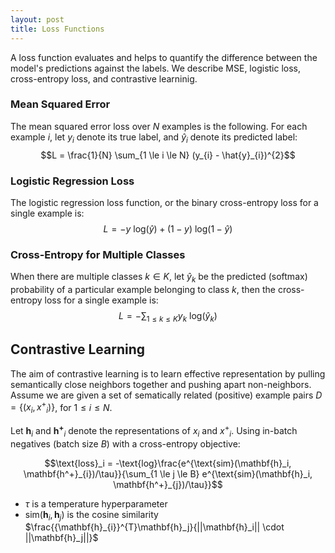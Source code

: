 ```yaml
---
layout: post
title: Loss Functions
---
```


A loss function evaluates and helps to quantify the difference between the model's predictions against the labels. We describe MSE, logistic loss, cross-entropy loss, and contrastive learninig.

### Mean Squared Error
The mean squared error loss over $N$ examples is the following. For each example $i$, let $y_i$ denote its true label, and $\hat{y}_{i}$ denote its predicted label:
$$L = \frac{1}{N} \sum_{1 \le i \le N} (y_{i} - \hat{y}_{i})^{2}$$

### Logistic Regression Loss
The logistic regression loss function, or the binary cross-entropy loss for a single example is:
$$L = - y \text{ log}(\hat{y}) + (1 - y) \text{ log}(1 - \hat{y})$$

### Cross-Entropy for Multiple Classes
When there are multiple classes $k \in K$, let $\hat{y}_{k}$ be the predicted (softmax) probability of a particular example belonging to class $k$, then the cross-entropy loss for a single example is:
$$L = - \sum_{1 \le k \le K} y_{k} \text{ log}(\hat{y}_{k})$$

## Contrastive Learning

The aim of contrastive learning is to learn effective representation by pulling semantically close neighbors together and pushing apart non-neighbors. Assume we are given a set of sematically related (positive) example pairs $D = \{(x_i, {x^+}_{i})\}$, for $1 \le i \le N$. 

Let $\mathbf{h}_i$ and $\mathbf{h^+}_{i}$ denote the representations of $x_i$ and ${x^+}_{i}$. Using in-batch negatives (batch size $B$) with a cross-entropy objective: 

$$\text{loss}_i = -\text{log}\frac{e^{\text{sim}(\mathbf{h}_i, \mathbf{h^+}_{i})/\tau}}{\sum_{1 \le j \le B} e^{\text{sim}(\mathbf{h}_i, \mathbf{h^+}_{j})/\tau}}$$

* $\tau$ is a temperature hyperparameter
* $\text{sim}(\mathbf{h}_i, \mathbf{h}_j)$ is the cosine similarity $\frac{{\mathbf{h}_{i}}^{T}\mathbf{h}_j}{||\mathbf{h}_i|| \cdot ||\mathbf{h}_j||}$
